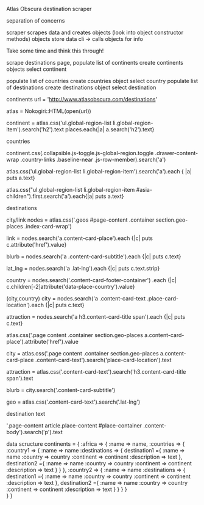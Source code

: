 Atlas Obscura destination scraper


separation of concerns


scraper scrapes data and creates objects (look into object constructor methods)
objects store data
cli -> calls objects for info

Take some time and think this through!

scrape destinations page,
populate list of continents
create continents objects
select continent

populate list of countries
create countries object
select country
populate list of destinations
create destinations object
select destination


continents
url = 'http://www.atlasobscura.com/destinations'

atlas = Nokogiri::HTML(open(url))

continent = atlas.css('ul.global-region-list li.global-region-item').search('h2').text
 places.each{|a| a.search('h2').text}

countries

continent.css(.collapsible.js-toggle.js-global-region.toggle .drawer-content-wrap .country-links .baseline-near .js-row-member).search('a')

 atlas.css('ul.global-region-list li.global-region-item').search('a').each { |a| puts a.text}

atlas.css("ul.global-region-list li.global-region-item #asia-children").first.search('a').each{|a| puts a.text}

destinations

 city/link
  nodes = atlas.css('.geos #page-content .container section.geo-places .index-card-wrap')

  link = nodes.search('a.content-card-place').each {|c| puts c.attribute('href').value}

  blurb = nodes.search('a .content-card-subtitle').each {|c| puts c.text}

  lat_lng = nodes.search('a .lat-lng').each {|c| puts c.text.strip}

  country = nodes.search('.content-card-footer-container')
  .each {|c| c.children[-2]attribute('data-place-country').value}

  (city,country)
  city = nodes.search('a .content-card-text .place-card-location').each {|c| puts c.text}
 
  attraction = nodes.search('a h3.content-card-title span').each {|c| puts c.text} 





atlas.css('.page content .container section.geo-places a.content-card-place').attribute('href').value

city = atlas.css('.page content .container section.geo-places a.content-card-place .content-card-text').search('place-card-location').text

attraction = atlas.css('.content-card-text').search('h3.content-card-title span').text

blurb = city.search('.content-card-subtitle')

geo = atlas.css('.content-card-text').search('.lat-lng') 



destination text

'.page-content article.place-content #place-container .content-body').search('p').text




data scructure
 continents = {
 	:africa => {
		:name => name,
		:countries => {
			:country1 => {
				:name => name
				:destinations => {
					destination1 ={
						:name => name
						:country => country
						:continent => continent
						:description => text
					},
					destination2 ={
						:name => name
						:country => country
						:continent => continent
						:description => text
					}
				}
			},
			:country2 => {
				:name => name
				:destinations => {
					destination1 ={
						:name => name
						:country => country
						:continent => continent
						:description => text
					},
					destination2 ={
						:name => name
						:country => country
						:continent => continent
						:description => text
					}
				}
			}
		}	
	}
}	